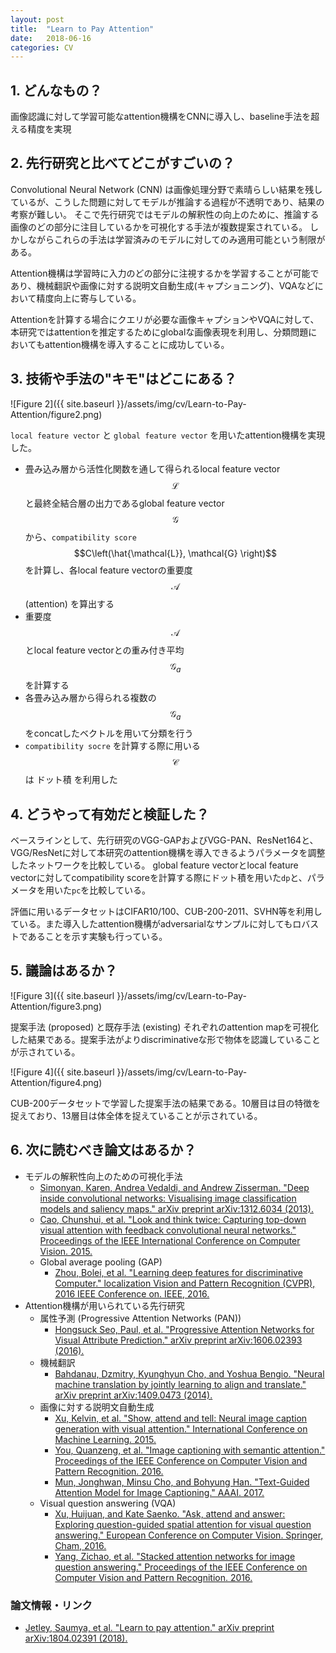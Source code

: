 ```yaml
---
layout: post
title:  "Learn to Pay Attention"
date:   2018-06-16
categories: CV
---
```


## 1. どんなもの？

画像認識に対して学習可能なattention機構をCNNに導入し、baseline手法を超える精度を実現

## 2. 先行研究と比べてどこがすごいの？

Convolutional Neural Network (CNN) は画像処理分野で素晴らしい結果を残しているが、こうした問題に対してモデルが推論する過程が不透明であり、結果の考察が難しい。
そこで先行研究ではモデルの解釈性の向上のために、推論する画像のどの部分に注目しているかを可視化する手法が複数提案されている。
しかしながらこれらの手法は学習済みのモデルに対してのみ適用可能という制限がある。

Attention機構は学習時に入力のどの部分に注視するかを学習することが可能であり、機械翻訳や画像に対する説明文自動生成(キャプショニング)、VQAなどにおいて精度向上に寄与している。

Attentionを計算する場合にクエリが必要な画像キャプションやVQAに対して、本研究ではattentionを推定するためにglobalな画像表現を利用し、分類問題においてもattention機構を導入することに成功している。

## 3. 技術や手法の"キモ"はどこにある？

![Figure 2]({{ site.baseurl }}/assets/img/cv/Learn-to-Pay-Attention/figure2.png)

`local feature vector` と `global feature vector` を用いたattention機構を実現した。

- 畳み込み層から活性化関数を通して得られるlocal feature vector $$\mathcal{L}$$ と最終全結合層の出力であるglobal feature vector $$\mathcal{G}$$ から、`compatibility score` $$C\left(\hat{\mathcal{L}}, \mathcal{G} \right)$$ を計算し、各local feature vectorの重要度 $$\mathcal{A}$$ (attention) を算出する
- 重要度 $$\mathcal{A}$$ とlocal feature vectorとの重み付き平均 $$\mathcal{G}_a$$ を計算する
- 各畳み込み層から得られる複数の $$\mathcal{G}_a$$ をconcatしたベクトルを用いて分類を行う
- `compatibility socre` を計算する際に用いる $$\mathcal{C}$$ は ドット積 を利用した

## 4. どうやって有効だと検証した？

ベースラインとして、先行研究のVGG-GAPおよびVGG-PAN、ResNet164と、VGG/ResNetに対して本研究のattention機構を導入できるようパラメータを調整したネットワークを比較している。
global feature vectorとlocal feature vectorに対してcompatibility scoreを計算する際にドット積を用いた`dp`と、パラメータを用いた`pc`を比較している。

評価に用いるデータセットはCIFAR10/100、CUB-200-2011、SVHN等を利用している。また導入したattention機構がadversarialなサンプルに対してもロバストであることを示す実験も行っている。

## 5. 議論はあるか？

![Figure 3]({{ site.baseurl }}/assets/img/cv/Learn-to-Pay-Attention/figure3.png)

提案手法 (proposed) と既存手法 (existing) それぞれのattention mapを可視化した結果である。提案手法がよりdiscriminativeな形で物体を認識していることが示されている。

![Figure 4]({{ site.baseurl }}/assets/img/cv/Learn-to-Pay-Attention/figure4.png)

CUB-200データセットで学習した提案手法の結果である。10層目は目の特徴を捉えており、13層目は体全体を捉えていることが示されている。

## 6. 次に読むべき論文はあるか？

- モデルの解釈性向上のための可視化手法
  - [Simonyan, Karen, Andrea Vedaldi, and Andrew Zisserman. "Deep inside convolutional networks: Visualising image classification models and saliency maps." arXiv preprint arXiv:1312.6034 (2013).](https://arxiv.org/abs/1312.6034)
  - [Cao, Chunshui, et al. "Look and think twice: Capturing top-down visual attention with feedback convolutional neural networks." Proceedings of the IEEE International Conference on Computer Vision. 2015.](http://openaccess.thecvf.com/content_iccv_2015/papers/Cao_Look_and_Think_ICCV_2015_paper.pdf)
  - Global average pooling (GAP)
    - [Zhou, Bolei, et al. "Learning deep features for discriminative Computer." localization Vision and Pattern Recognition (CVPR), 2016 IEEE Conference on. IEEE, 2016.](https://www.cv-foundation.org/openaccess/content_cvpr_2016/papers/Zhou_Learning_Deep_Features_CVPR_2016_paper.pdf)
- Attention機構が用いられている先行研究
  - 属性予測 (Progressive Attention Networks (PAN))
    - [Hongsuck Seo, Paul, et al. "Progressive Attention Networks for Visual Attribute Prediction." arXiv preprint arXiv:1606.02393 (2016).](http://adsabs.harvard.edu/abs/2016arXiv160602393H)
  - 機械翻訳
    - [Bahdanau, Dzmitry, Kyunghyun Cho, and Yoshua Bengio. "Neural machine translation by jointly learning to align and translate." arXiv preprint arXiv:1409.0473 (2014).](https://arxiv.org/abs/1409.0473)
  - 画像に対する説明文自動生成
    - [Xu, Kelvin, et al. "Show, attend and tell: Neural image caption generation with visual attention." International Conference on Machine Learning. 2015.](http://www.jmlr.org/proceedings/papers/v37/xuc15.pdf)
	- [You, Quanzeng, et al. "Image captioning with semantic attention." Proceedings of the IEEE Conference on Computer Vision and Pattern Recognition. 2016.](http://openaccess.thecvf.com/content_cvpr_2016/papers/You_Image_Captioning_With_CVPR_2016_paper.pdf)
	- [Mun, Jonghwan, Minsu Cho, and Bohyung Han. "Text-Guided Attention Model for Image Captioning." AAAI. 2017.](http://www.aaai.org/ocs/index.php/AAAI/AAAI17/paper/download/14888/14305)
  - Visual question answering (VQA)
    - [Xu, Huijuan, and Kate Saenko. "Ask, attend and answer: Exploring question-guided spatial attention for visual question answering." European Conference on Computer Vision. Springer, Cham, 2016.](https://link.springer.com/chapter/10.1007/978-3-319-46478-7_28)
	- [Yang, Zichao, et al. "Stacked attention networks for image question answering." Proceedings of the IEEE Conference on Computer Vision and Pattern Recognition. 2016.](https://www.cv-foundation.org/openaccess/content_cvpr_2016/app/S01-03.pdf)
    

### 論文情報・リンク

- [Jetley, Saumya, et al. "Learn to pay attention." arXiv preprint arXiv:1804.02391 (2018).](https://arxiv.org/abs/1804.02391)
